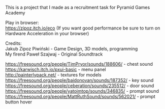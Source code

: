 This is a project that I made as a recruitment task for Pyramid Games Academy

Play in browser:  
https://zipoz.itch.io/eco (If you want good performance be sure to turn on Hardware Acceleration in your browser)

Credits:    
Jakub Zipoz Piwiński - Game Design, 3D models, programming  
My firend Paweł Szajwaj - Original Soundtrack  

https://freesound.org/people/TimPryor/sounds/188606/ - chest sound 
https://karwisch.itch.io/pxui-basic - menu panel  
http://painterlypack.net/ - textures for models  
https://freesound.org/people/baidonovan/sounds/187352/ - key sound  
https://freesound.org/people/ceberation/sounds/235512/ - door sound  
https://freesound.org/people/yatoimtop/sounds/346835/ - prompt sound  
https://freesound.org/people/MattRuthSound/sounds/562021/ - prompt button hover  
